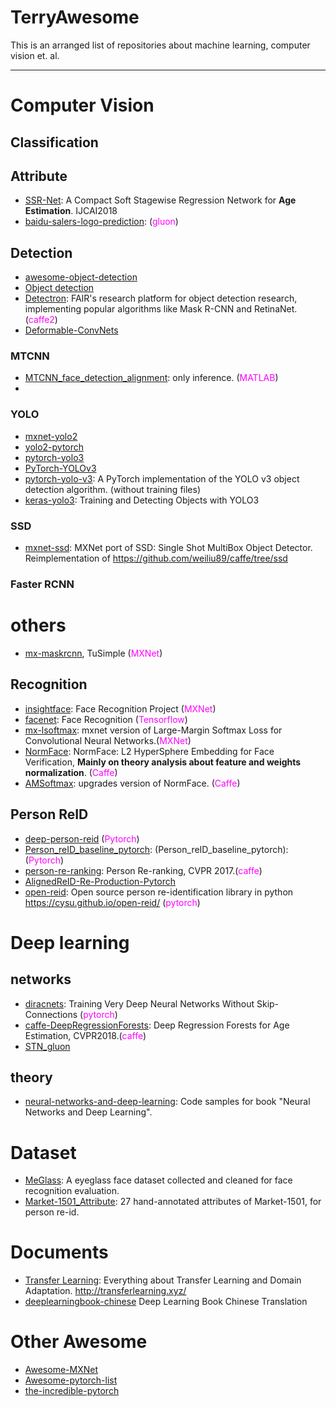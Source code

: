
# TerryAwesome

This is an arranged list of repositories about machine learning, computer vision et. al.

------------------------------------------------------------------------------------------

# Computer Vision

## Classification

## Attribute

- [SSR-Net](https://github.com/shamangary/SSR-Net):  A Compact Soft Stagewise Regression Network for **Age Estimation**. IJCAI2018
- [baidu-salers-logo-prediction](https://github.com/huliang2016/baidu-salers-logo-prediction): (<font color=#ff00ff>gluon</font>)


## Detection

- [awesome-object-detection](https://github.com/amusi/awesome-object-detection)
- [Object detection](https://handong1587.github.io/deep_learning/2015/10/09/object-detection.html)
- [Detectron](https://github.com/facebookresearch/Detectron): FAIR's research platform for object detection research, implementing popular algorithms like Mask R-CNN and RetinaNet.(<font color=#ff00ff>caffe2</font>)
- [Deformable-ConvNets](https://github.com/msracver/Deformable-ConvNets)

### MTCNN

- [MTCNN_face_detection_alignment](https://github.com/kpzhang93/MTCNN_face_detection_alignment): only inference. (<font color=#ff00ff>MATLAB</font>)
- 


### YOLO

- [mxnet-yolo2](https://github.com/zhreshold/mxnet-yolo)
- [yolo2-pytorch](https://github.com/ruiminshen/yolo2-pytorch)
- [pytorch-yolo3](https://github.com/marvis/pytorch-yolo3)
- [PyTorch-YOLOv3](https://github.com/eriklindernoren/PyTorch-YOLOv3)
- [pytorch-yolo-v3](https://github.com/ayooshkathuria/pytorch-yolo-v3): A PyTorch implementation of the YOLO v3 object detection algorithm. (without training files)
- [keras-yolo3](https://github.com/experiencor/keras-yolo3): Training and Detecting Objects with YOLO3
### SSD
- [mxnet-ssd](https://github.com/zhreshold/mxnet-ssd): MXNet port of SSD: Single Shot MultiBox Object Detector. Reimplementation of https://github.com/weiliu89/caffe/tree/ssd
### Faster RCNN

# others
- [mx-maskrcnn](https://github.com/TuSimple/mx-maskrcnn), TuSimple (<font color=#ff00ff>MXNet</font>)


## Recognition
- [insightface](https://github.com/deepinsight/insightface): Face Recognition Project (<font color=#ff00ff>MXNet</font>) 
- [facenet](https://github.com/davidsandberg/facenet): Face Recognition (<font color=#ff00ff>Tensorflow</font>)
- [mx-lsoftmax](https://github.com/luoyetx/mx-lsoftmax): mxnet version of Large-Margin Softmax Loss for Convolutional Neural Networks.(<font color=#ff00ff>MXNet</font>)
- [NormFace](https://github.com/happynear/NormFace): NormFace: L2 HyperSphere Embedding for Face Verification, **Mainly on theory analysis about feature and weights normalization**. (<font color=#ff00ff>Caffe</font>)
- [AMSoftmax](https://github.com/happynear/AMSoftmax): upgrades version of NormFace. (<font color=#ff00ff>Caffe</font>)

## Person ReID
- [deep-person-reid](https://github.com/KaiyangZhou/deep-person-reid) (<font color=#ff00ff>Pytorch</font>)
- [Person_reID_baseline_pytorch](https://github.com/layumi/Person_reID_baseline_pytorch): (Person_reID_baseline_pytorch): (<font color=#ff00ff>Pytorch</font>)
- [person-re-ranking](https://github.com/zhunzhong07/person-re-ranking): Person Re-ranking, CVPR 2017.(<font color=#ff00ff>caffe</font>)
- [AlignedReID-Re-Production-Pytorch](https://github.com/huanghoujing/AlignedReID-Re-Production-Pytorch)
- [open-reid](https://github.com/Cysu/open-reid): Open source person re-identification library in python https://cysu.github.io/open-reid/ (<font color=#ff00ff>pytorch</font>)

# Deep learning
## networks
- [diracnets](https://github.com/szagoruyko/diracnets): Training Very Deep Neural Networks Without Skip-Connections (<font color=#ff00ff>pytorch</font>)
- [caffe-DeepRegressionForests](https://github.com/shenwei1231/caffe-DeepRegressionForests): Deep Regression Forests for Age Estimation, CVPR2018.(<font color=#ff00ff>caffe</font>)
- [STN_gluon](https://github.com/Feywell/STN_gluon)

## theory
- [neural-networks-and-deep-learning](https://github.com/mnielsen/neural-networks-and-deep-learning): Code samples for book "Neural Networks and Deep Learning".



# Dataset
- [MeGlass](https://github.com/wuterry/MeGlass): A eyeglass face dataset collected and cleaned for face recognition evaluation.
- [Market-1501_Attribute](https://github.com/vana77/Market-1501_Attribute): 27 hand-annotated attributes of Market-1501, for person re-id.

# Documents
- [Transfer Learning](https://github.com/jindongwang/transferlearning): Everything about Transfer Learning and Domain Adaptation. http://transferlearning.xyz/
- [deeplearningbook-chinese](https://github.com/exacity/deeplearningbook-chinese) Deep Learning Book Chinese Translation

# Other Awesome
- [Awesome-MXNet](https://github.com/chinakook/Awesome-MXNet)
- [Awesome-pytorch-list](https://github.com/bharathgs/Awesome-pytorch-list)
- [the-incredible-pytorch](https://github.com/ritchieng/the-incredible-pytorch)
